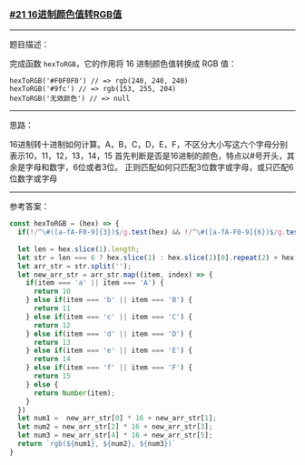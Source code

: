 ### [#21 16进制颜色值转RGB值](http://scriptoj.mangojuice.top/problems/21)

----
题目描述：

完成函数 `hexToRGB`，它的作用将 16 进制颜色值转换成 RGB 值：

```
hexToRGB('#F0F0F0') // => rgb(240, 240, 240)
hexToRGB('#9fc') // => rgb(153, 255, 204)
hexToRGB('无效颜色') // => null
```

----
思路：

16进制转十进制如何计算。A，B，C，D，E，F，不区分大小写这六个字母分别表示10，11，12，13，14，15
首先判断是否是16进制的颜色，特点以#号开头，其余是字母和数字，6位或者3位。
正则匹配如何只匹配3位数字或字母，或只匹配6位数字或字母

----
参考答案：

```js
const hexToRGB = (hex) => {
  if(!/^\#([a-fA-F0-9]{3})$/g.test(hex) && !/^\#([a-fA-F0-9]{6})$/g.test(hex)) return null
  
  let len = hex.slice(1).length;
  let str = len === 6 ? hex.slice(1) : hex.slice(1)[0].repeat(2) + hex.slice(1)[1].repeat(2) + hex.slice(1)[2].repeat(2);
  let arr_str = str.split('');
  let new_arr_str = arr_str.map((item, index) => {
    if(item === 'a' || item === 'A') {
      return 10
    } else if(item === 'b' || item === 'B') {
      return 11
    } else if(item === 'c' || item === 'C') {
      return 12
    } else if(item === 'd' || item === 'D') {
      return 13
    } else if(item === 'e' || item === 'E') {
      return 14
    } else if(item === 'f' || item === 'F') {
      return 15
    } else {
      return Number(item);
    }
  })
  let num1 =  new_arr_str[0] * 16 + new_arr_str[1];
  let num2 = new_arr_str[2] * 16 + new_arr_str[3];
  let num3 = new_arr_str[4] * 16 + new_arr_str[5];
  return `rgb(${num1}, ${num2}, ${num3})`
}
```
